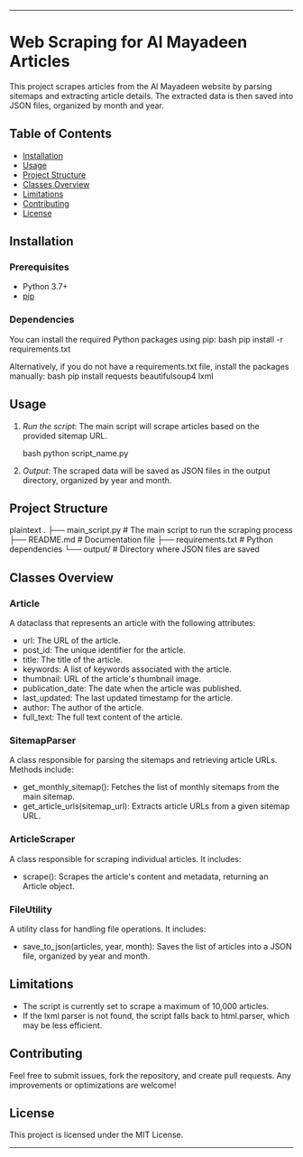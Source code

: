
---

# Web Scraping for Al Mayadeen Articles

This project scrapes articles from the Al Mayadeen website by parsing sitemaps and extracting article details. The extracted data is then saved into JSON files, organized by month and year.

## Table of Contents
- [Installation](#installation)
- [Usage](#usage)
- [Project Structure](#project-structure)
- [Classes Overview](#classes-overview)
- [Limitations](#limitations)
- [Contributing](#contributing)
- [License](#license)

## Installation

### Prerequisites
- Python 3.7+
- [pip](https://pip.pypa.io/en/stable/)

### Dependencies
You can install the required Python packages using pip:
bash
pip install -r requirements.txt


Alternatively, if you do not have a requirements.txt file, install the packages manually:
bash
pip install requests beautifulsoup4 lxml


## Usage

1. *Run the script*: The main script will scrape articles based on the provided sitemap URL.

    bash
    python script_name.py
    

2. *Output*: The scraped data will be saved as JSON files in the output directory, organized by year and month.

## Project Structure

plaintext
.
├── main_script.py            # The main script to run the scraping process
├── README.md                 # Documentation file
├── requirements.txt          # Python dependencies
└── output/                   # Directory where JSON files are saved


## Classes Overview

### Article
A dataclass that represents an article with the following attributes:
- url: The URL of the article.
- post_id: The unique identifier for the article.
- title: The title of the article.
- keywords: A list of keywords associated with the article.
- thumbnail: URL of the article's thumbnail image.
- publication_date: The date when the article was published.
- last_updated: The last updated timestamp for the article.
- author: The author of the article.
- full_text: The full text content of the article.

### SitemapParser
A class responsible for parsing the sitemaps and retrieving article URLs. Methods include:
- get_monthly_sitemap(): Fetches the list of monthly sitemaps from the main sitemap.
- get_article_urls(sitemap_url): Extracts article URLs from a given sitemap URL.

### ArticleScraper
A class responsible for scraping individual articles. It includes:
- scrape(): Scrapes the article's content and metadata, returning an Article object.

### FileUtility
A utility class for handling file operations. It includes:
- save_to_json(articles, year, month): Saves the list of articles into a JSON file, organized by year and month.

## Limitations
- The script is currently set to scrape a maximum of 10,000 articles.
- If the lxml parser is not found, the script falls back to html.parser, which may be less efficient.

## Contributing
Feel free to submit issues, fork the repository, and create pull requests. Any improvements or optimizations are welcome!

## License
This project is licensed under the MIT License.

---


